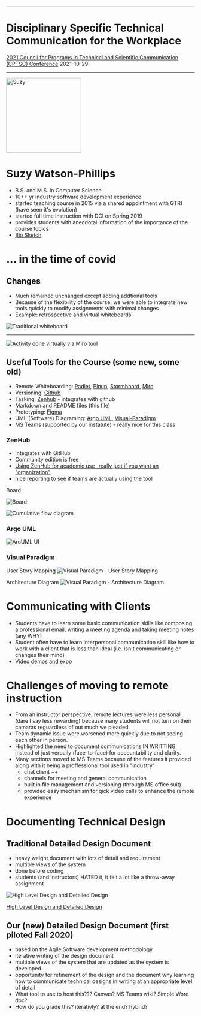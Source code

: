 ----

# Disciplinary Specific Technical Communication for the Workplace
[2021 Council for Programs in Technical and Scientific Communication (CPTSC) Conference](https://conference.cptsc.org/) 2021-10-29

----
<img src="https://user-images.githubusercontent.com/49889272/139345932-c5fbeff4-dc58-4b47-9d9c-76226499829b.jpg" alt="Suzy" style="width:200px;"/>

# Suzy Watson-Phillips
- B.S. and M.S. in Computer Science
- 10++ yr industry software development experience
- started teaching course in 2015 via a shared appointment with GTRI (have seen it's evolution)
- started full time instruction with DCI on Spring 2019
- provides students with anecdotal information of the importance of the course topics
- [Bio Sketch](https://github.com/swatson-phillips/GT-CS-3312-SampleRepo/blob/master/Suzy%20Watson-Phillips%20Professional%20Bio%20Sketch.md)
 
 # ... in the time of covid
 ## Changes
 - Much remained unchanged except adding addtional tools
 - Because of the flexibility of the course, we were able to integrate new tools quickly to modify assignments with minimal changes
 - Example: retrospective and virtual whiteboards

 ![Traditional whiteboard](https://user-images.githubusercontent.com/49889272/139340956-6584f713-c761-4598-aca1-1cd64a8cfeb7.png)

 ---

![Activity done virtually via Miro tool](https://user-images.githubusercontent.com/49889272/139341158-a8ff5d93-0605-4d41-8e99-ce224fab11fd.png)

## Useful Tools for the Course (some new, some old)
- Remote Whiteboarding: [Padlet](https://padlet.com/), [Pinup](https://pinup.com/), [Stormboard](https://stormboard.com/), [Miro](https://miro.com/online-whiteboard/)
- Versioning: [Github](https://github.com/)
- Tasking: [Zenhub](https://www.zenhub.com/) - integrates with github
- Markdown and README files (this file)
- Prototyping: [Figma](https://www.figma.com/)
- UML (Software) Diagraming: [Argo UML](https://argouml-tigris-org.github.io/), [Visual-Paradigm](https://www.visual-paradigm.com/download/community.jsp)
- MS Teams (supported by our instatute) - really nice for this class

### ZenHub
- Integrates with GitHub
- Community edition is free
- [Using ZenHub for academic use- really just if you want an "organization"](https://help.zenhub.com/support/solutions/articles/43000472530-using-zenhub-for-academic-use)
- nice reporting to see if teams are actually using the tool

Board

![Board](https://user-images.githubusercontent.com/49889272/139455473-114a30e2-d129-47cf-9097-e9243a926bba.png)

![Cumulative flow diagram](https://s3.amazonaws.com/cdn.freshdesk.com/data/helpdesk/attachments/production/43093442327/original/AZXzat_F9MPtv4EUR27Jz1EKhUI4doL2zQ.png?1576602628)


### Argo UML
![AroUML UI](https://argouml-tigris-org.github.io/tigris/argouml/tours/main.png)
### Visual Paradigm 
User Story Mapping
![Visual Paradigm - User Story Mapping](https://cdn-images.visual-paradigm.com/home/16.2/slider/user-story-map-tool.png)

Architecture Diagram
![Visual Paradigm - Architecture Diagram](https://cdn-images.visual-paradigm.com/home/16.2/slider/archimate-diagram-tool.png)

# Communicating with Clients
- Students have to learn some basic communication skills like composing a professional email, writing a meeting agenda and taking meeting notes (any WHY)
- Student often have to learn interpersonal communication skill like how to work with a client that is less than ideal (i.e. isn't communicating or changes their mind)
- Video demos and expo

# Challenges of moving to remote instruction
- From an instructor perspective, remote lectures were less personal (dare I say less rewarding) because many students will not turn on their camaras reguardless of out much we pleaded.
- Team dynamic issue were worsened more quickly due to not seeing each other in person.
- Highlighted the need to document communications IN WRITTING instead of just verbally (face-to-face) for accountability and clarity.
- Many sections moved to MS Teams because of the features it provided along with it being a proffessional tool used in "industry"
  - chat client ++
  - channels for meeting and general communication
  - built in file management and versioning (through MS office suit)
  - provided easy mechanism for qick video calls to enhance the remote experience

# Documenting Technical Design
## Traditional Detailed Design Document
 - heavy weight document with lots of detail and requirement
 - multiple views of the system
 - done before coding
 - students (and instructors) HATED it, it felt a lot like a throw-away assignment

![High Level Design and Detailed Design](https://connected-corridors.berkeley.edu/sites/default/files/styles/panopoly_image_original/public/semp_design_doc.png)

[High Level Design and Detailed Design](https://connected-corridors.berkeley.edu/guiding-project-systems-engineering-process/developing-system/icm-system-architecture-and-design)
## Our (new) Detailed Design Document (first piloted Fall 2020)
 - based on the Agile Software development methodology
 - iterative writing of the design document
 - multiple views of the system that are updated as the system is developed
 - opportunity for refinement of the design and the document why learning how to communicate technical designs in writing at an appropriate level of detail
 - What tool to use to host this??? Canvas? MS Teams wiki? Simple Word doc?
 - How do you grade this? iterativly? at the end? hybrid?
